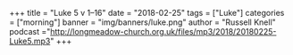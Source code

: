 +++
title = "Luke 5 v 1–16"
date = "2018-02-25"
tags = ["Luke"]
categories = ["morning"]
banner = "img/banners/luke.png"
author = "Russell Knell"
podcast ="http://longmeadow-church.org.uk/files/mp3/2018/20180225-Luke5.mp3"
+++
